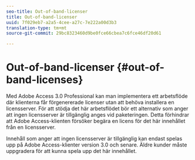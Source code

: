 ```yaml
---
seo-title: Out-of-band-licenser
title: Out-of-band-licenser
uuid: 7f029eb7-a2a5-4cee-a27c-7e222a00d3b3
translation-type: tm+mt
source-git-commit: 29bc8323460d9be0fce66cbea7c6fce46df20d61

---
```



# Out-of-band-licenser {#out-of-band-licenses}

Med Adobe Access 3.0 Professional kan man implementera ett arbetsflöde där klienterna får förgenererade licenser utan att behöva installera en licensserver. För att stödja det här arbetsflödet bör ett alternativ som anger att ingen licensserver är tillgänglig anges vid paketeringen. Detta förhindrar att Adobe Access-klienten försöker begära en licens för det här innehållet från en licensserver.

Innehåll som anger att ingen licensserver är tillgänglig kan endast spelas upp på Adobe Access-klienter version 3.0 och senare. Äldre kunder måste uppgradera för att kunna spela upp det här innehållet.
